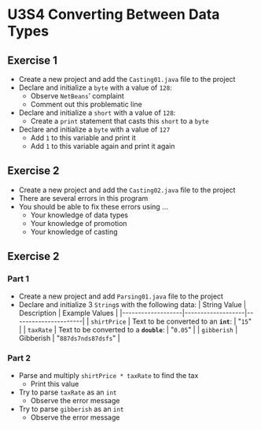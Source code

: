 ﻿# U3S4 Converting Between Data Types

## Exercise 1
- Create a new project and add the `Casting01.java` file to the project
- Declare and initialize a `byte` with a value of `128`:
  - Observe `NetBeans`’ complaint
  - Comment out this problematic line
- Declare and initialize a `short` with a value of `128`:
  - Create a `print` statement that casts this `short` to a `byte`
- Declare and initialize a `byte` with a value of `127`
  - Add `1` to this variable and print it
  - Add `1` to this variable again and print it again

## Exercise 2
- Create a new project and add the `Casting02.java` file to the project
- There are several errors in this program
- You should be able to fix these errors using …
  - Your knowledge of data types
  - Your knowledge of promotion
  - Your knowledge of casting
## Exercise 2
### Part 1
- Create a new project and add `Parsing01.java` file to the project
- Declare and initialize 3 `String`s with the following data:
    | String Value | Description | Example Values |
    |-------------------|-------------------|----------------------|
    | `shirtPrice` | Text to be converted to an **`int`**: | "`15`" |
    | `taxRate` | Text to be converted to a **`double`**: | "`0.05`" |
    | `gibberish` | Gibberish | "`887ds7nds87dsfs`" |
### Part 2
- Parse and multiply `shirtPrice * taxRate` to find the tax
  - Print this value
- Try to parse `taxRate` as an `int`
  - Observe the error message
- Try to parse `gibberish` as an `int`
  - Observe the error message
